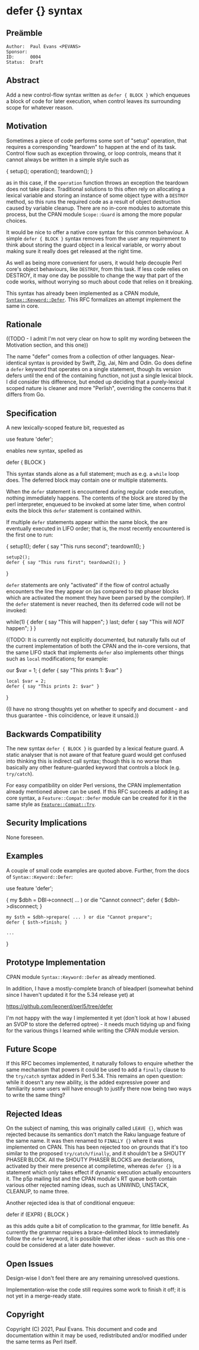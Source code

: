 # defer {} syntax

## Preämble

    Author:  Paul Evans <PEVANS>
    Sponsor:
    ID:      0004
    Status:  Draft

## Abstract

Add a new control-flow syntax written as `defer { BLOCK }` which enqueues a block of code for later execution, when control leaves its surrounding scope for whatever reason.

## Motivation

Sometimes a piece of code performs some sort of "setup" operation, that requires a corresponding "teardown" to happen at the end of its task. Control flow such as exception throwing, or loop controls, means that it cannot always be written in a simple style such as

  {
    setup();
    operation();
    teardown();
  }

as in this case, if the `operation` function throws an exception the teardown does not take place. Traditional solutions to this often rely on allocating a lexical variable and storing an instance of some object type with a `DESTROY` method, so this runs the required code as a result of object destruction caused by variable cleanup. There are no in-core modules to automate this process, but the CPAN module `Scope::Guard` is among the more popular choices.

It would be nice to offer a native core syntax for this common behaviour. A simple `defer { BLOCK }` syntax removes from the user any requirement to think about storing the guard object in a lexical variable, or worry about making sure it really does get released at the right time.

As well as being more convenient for users, it would help decouple Perl core's object behaviours, like `DESTROY`, from this task. If less code relies on DESTROY, it may one day be possible to change the way that part of the code works, without worrying so much about code that relies on it breaking.

This syntax has already been implemented as a CPAN module, [`Syntax::Keyword::Defer`](https://metacpan.org/pod/Syntax::Keyword::Defer). This RFC formalizes an attempt implement the same in core.

## Rationale

((TODO - I admit I'm not very clear on how to split my wording between the Motivation section, and this one))

The name "defer" comes from a collection of other languages. Near-identical syntax is provided by Swift, Zig, Jai, Nim and Odin. Go does define a `defer` keyword that operates on a single statement, though its version defers until the end of the containing function, not just a single lexical block. I did consider this difference, but ended up deciding that a purely-lexical scoped nature is cleaner and more "Perlish", overriding the concerns that it differs from Go.

## Specification

A new lexically-scoped feature bit, requested as

  use feature 'defer';

enables new syntax, spelled as

  defer { BLOCK }

This syntax stands alone as a full statement; much as e.g. a `while` loop does. The deferred block may contain one or multiple statements.

When the `defer` statement is encountered during regular code execution, nothing immediately happens. The contents of the block are stored by the perl interpreter, enqueued to be invoked at some later time, when control exits the block this `defer` statement is contained within.

If multiple `defer` statements appear within the same block, the are eventually executed in LIFO order; that is, the most recently encountered is the first one to run:

  {
    setup1();
    defer { say "This runs second"; teardown1(); }

    setup2();
    defer { say "This runs first"; teardown2(); }
  }

`defer` statements are only "activated" if the flow of control actually encounters the line they appear on (as compared to `END` phaser blocks which are activated the moment they have been parsed by the compiler). If the `defer` statement is never reached, then its deferred code will not be invoked:

  while(1) {
    defer { say "This will happen"; }
    last;
    defer { say "This will *NOT* happen"; }
  }

((TODO: It is currently not explicitly documented, but naturally falls out of the current implementation of both the CPAN and the in-core versions, that the same LIFO stack that implements `defer` also implements other things such as `local` modifications; for example:

  our $var = 1;
  {
    defer { say "This prints 1: $var" }

    local $var = 2;
    defer { say "This prints 2: $var" }
  }

((I have no strong thoughts yet on whether to specify and document - and thus guarantee - this coïncidence, or leave it unsaid.))

## Backwards Compatibility

The new syntax `defer { BLOCK }` is guarded by a lexical feature guard. A static analyser that is not aware of that feature guard would get confused into thinking this is indirect call syntax; though this is no worse than basically any other feature-guarded keyword that controls a block (e.g. `try/catch`).

For easy compatibility on older Perl versions, the CPAN implementation already mentioned above can be used. If this RFC succeeds at adding it as core syntax, a `Feature::Compat::Defer` module can be created for it in the same style as [`Feature::Compat::Try`](https://metacpan.org/pod/Feature::Compat::Try).

## Security Implications

None foreseen.

## Examples

A couple of small code examples are quoted above. Further, from the docs of `Syntax::Keyword::Defer`:

  use feature 'defer';
 
  {
    my $dbh = DBI->connect( ... ) or die "Cannot connect";
    defer { $dbh->disconnect; }
 
    my $sth = $dbh->prepare( ... ) or die "Cannot prepare";
    defer { $sth->finish; }
 
    ...
  }

## Prototype Implementation

CPAN module `Syntax::Keyword::Defer` as already mentioned.

In addition, I have a mostly-complete branch of bleadperl (somewhat behind since I haven't updated it for the 5.34 release yet) at

  https://github.com/leonerd/perl5/tree/defer

I'm not happy with the way I implemented it yet (don't look at how I abused an SVOP to store the deferred optree) - it needs much tidying up and fixing for the various things I learned while writing the CPAN module version.

## Future Scope

If this RFC becomes implemented, it naturally follows to enquire whether the same mechanism that powers it could be used to add a `finally` clause to the `try/catch` syntax added in Perl 5.34. This remains an open question: while it doesn't any new ability, is the added expressive power and familiarity some users will have enough to justify there now being two ways to write the same thing?

## Rejected Ideas

On the subject of naming, this was originally called `LEAVE {}`, which was rejected because its semantics don't match the Raku language feature of the same name. It was then renamed to `FINALLY {}` where it was implemented on CPAN. This has been rejected too on grounds that it's too similar to the proposed `try/catch/finally`, and it shouldn't be a SHOUTY PHASER BLOCK. All the SHOUTY PHASER BLOCKS are declarations, activated by their mere presence at compiletime, whereas `defer {}` is a statement which only takes effect if dynamic execution actually encounters it. The p5p mailing list and the CPAN module's RT queue both contain various other rejected naming ideas, such as UNWIND, UNSTACK, CLEANUP, to name three. 

Another rejected idea is that of conditional enqueue:

  defer if (EXPR) { BLOCK }

as this adds quite a bit of complication to the grammar, for little benefit. As currently the grammar requires a brace-delimited block to immediately follow the `defer` keyword, it is possible that other ideas - such as this one - could be considered at a later date however.

## Open Issues

Design-wise I don't feel there are any remaining unresolved questions.

Implementation-wise the code still requires some work to finish it off; it is not yet in a merge-ready state.

## Copyright

Copyright (C) 2021, Paul Evans.
This document and code and documentation within it may be used, redistributed and/or modified under the same terms as Perl itself.
